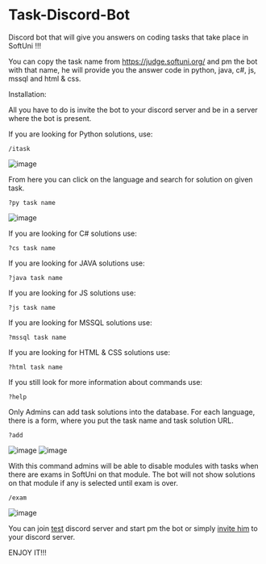 # Task-Discord-Bot
Discord bot that will give you answers on coding tasks that take place in SoftUni !!!

You can copy the task name from https://judge.softuni.org/ and pm the bot with that name, he will provide you the answer code in python, java, c#, js, mssql and html & css.

Installation:

All you have to do is invite the bot to your discord server and be in a server where the bot is present.

If you are looking for Python solutions, use: 

```code
/itask
```
![image](https://cdn.discordapp.com/attachments/983670671647313930/1081935749462630460/image.png)

From here you can click on the language and search for solution on given task.

```code
?py task name
```
![image](https://cdn.discordapp.com/attachments/983670671647313930/1058016817790062693/image.png)

If you are looking for C# solutions use: 
```code
?cs task name
```
If you are looking for JAVA solutions use: 
```code
?java task name
```

If you are looking for JS solutions use: 
```code
?js task name
```

If you are looking for MSSQL solutions use: 
```code
?mssql task name
```

If you are looking for HTML & CSS solutions use: 
```code
?html task name
```

If you still look for more information about commands use:
```code
?help
```
Only Admins can add task solutions into the database. For each language, there is a form, where you put the task name and task solution URL.
```code
?add
```
![image](https://cdn.discordapp.com/attachments/983670671647313930/1058021552593051668/image.png)
![image](https://cdn.discordapp.com/attachments/983670671647313930/1058021851567243264/image.png)

With this command admins will be able to disable modules with tasks when there are exams in SoftUni on that module. The bot will not show solutions on that module if any is selected until exam is over.
```code
/exam
```
![image](https://cdn.discordapp.com/attachments/983670671647313930/1081937176863985725/image.png)


You can join [test](https://discord.gg/gCcfWpMCgE) discord server and start pm the bot or simply [invite him](https://discord.com/api/oauth2/authorize?client_id=970393820497838180&permissions=2048&scope=bot) to your discord server.


ENJOY IT!!!